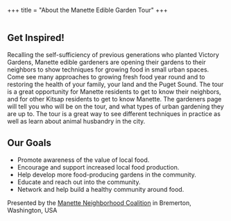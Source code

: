 +++
title = "About the Manette Edible Garden Tour"
+++

<img src="../img/MEGT.png" alt="" class="img-responsive">

## Get Inspired!

Recalling the self-sufficiency of previous generations who planted Victory Gardens, Manette edible gardeners are opening their gardens to their neighbors to show techniques for growing food in small urban spaces. Come see many approaches to growing fresh food year round and to restoring the health of your family, your land and the Puget Sound. The tour is a great opportunity for Manette residents to get to know their neighbors, and for other Kitsap residents to get to know Manette. The gardeners page will tell you who will be on the tour, and what types of urban gardening they are up to. The tour is a great way to see different techniques in practice as well as learn about animal husbandry in the city.

## Our Goals

* Promote awareness of the value of local food.
* Encourage and support increased local food production.
* Help develop more food-producing gardens in the community.
* Educate and reach out into the community.
* Network and help build a healthy community around food.

Presented by the <a href="http://manetteneighborhoodcoalition.org">Manette Neighborhood Coalition</a>
in Bremerton, Washington, USA

<a href="http://manetteneighborhoodcoalition.org"><img src="../img/MNCLogo.jpg" alt="" class="img-responsive"></a>